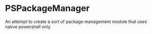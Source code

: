 # PSPackageManager
An attempt to create a sort of package management module that uses native powershell only
